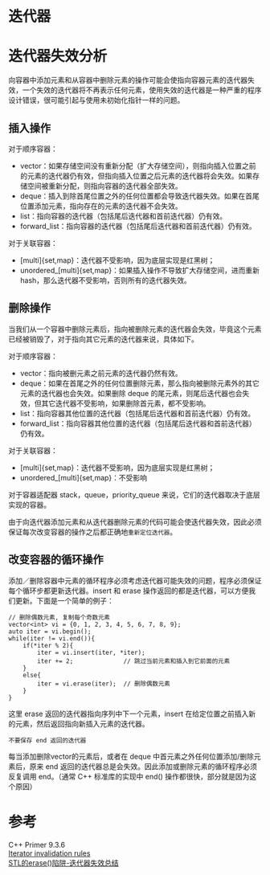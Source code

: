 # 迭代器



# 迭代器失效分析

向容器中添加元素和从容器中删除元素的操作可能会使指向容器元素的迭代器失效，一个失效的迭代器将不再表示任何元素，使用失效的迭代器是一种严重的程序设计错误，很可能引起与使用未初始化指针一样的问题。

## 插入操作

对于顺序容器：

* vector：如果存储空间没有重新分配（扩大存储空间），则指向插入位置之前的元素的迭代器仍有效，但指向插入位置之后元素的迭代器将会失效。如果存储空间被重新分配，则指向容器的迭代器全部失效。
* deque：插入到除首尾位置之外的任何位置都会导致迭代器失效。如果在首尾位置添加元素，指向存在的元素的迭代器不会失效。
* list：指向容器的迭代器（包括尾后迭代器和首前迭代器）仍有效。
* forward_list：指向容器的迭代器（包括尾后迭代器和首前迭代器）仍有效。

对于关联容器：

* [multi]{set,map}：迭代器不受影响，因为底层实现是红黑树；
* unordered_[multi]{set,map}：如果插入操作不导致扩大存储空间，进而重新 hash，那么迭代器不受影响，否则所有的迭代器失效。

## 删除操作

当我们从一个容器中删除元素后，指向被删除元素的迭代器会失效，毕竟这个元素已经被销毁了，对于指向其它元素的迭代器来说，具体如下。

对于顺序容器：

* vector：指向被删元素之前元素的迭代器仍然有效。
* deque：如果在首尾之外的任何位置删除元素，那么指向被删除元素外的其它元素的迭代器也会失效。如果删除 deque 的尾元素，则尾后迭代器也会失效，但其它迭代器不受影响，如果删除首元素，都不受影响。
* list：指向容器其他位置的迭代器（包括尾后迭代器和首前迭代器）仍有效。
* forward_list：指向容器其他位置的迭代器（包括尾后迭代器和首前迭代器）仍有效。

对于关联容器：

* [multi]{set,map}：迭代器不受影响，因为底层实现是红黑树；
* unordered_[multi]{set,map}：不受影响

对于容器适配器 stack，queue，priority_queue 来说，它们的迭代器取决于底层实现的容器。

由于向迭代器添加元素和从迭代器删除元素的代码可能会使迭代器失效，因此必须保证每次改变容器的操作之后都正确地`重新定位迭代器`。

## 改变容器的循环操作

添加／删除容器中元素的循环程序必须考虑迭代器可能失效的问题，程序必须保证每个循环步都更新迭代器。insert 和 erase 操作返回的都是迭代器，可以方便我们更新。下面是一个简单的例子：

    // 删除偶数元素, 复制每个奇数元素
    vector<int> vi = {0, 1, 2, 3, 4, 5, 6, 7, 8, 9};
    auto iter = vi.begin();
    while(iter != vi.end()){
        if(*iter % 2){
            iter = vi.insert(iter, *iter);
            iter += 2;              // 跳过当前元素和插入到它前面的元素
        }
        else{
            iter = vi.erase(iter);  // 删除偶数元素
        }
    }

这里 erase 返回的迭代器指向序列中下一个元素，insert 在给定位置之前插入新的元素，然后返回指向新插入元素的迭代器。

`不要保存 end 返回的迭代器`

每当添加删除vector的元素后，或者在 deque 中首元素之外任何位置添加/删除元素后，原来 end 返回的迭代器总是会失效。因此添加或删除元素的循环程序必须反复调用 end。（通常 C++ 标准库的实现中 end() 操作都很快，部分就是因为这个原因）

# 参考  

C++ Primer 9.3.6  
[Iterator invalidation rules](http://stackoverflow.com/questions/6438086/iterator-invalidation-rules)  
[STL的erase()陷阱-迭代器失效总结](http://blog.csdn.net/lanbing510/article/details/8796048)

       

